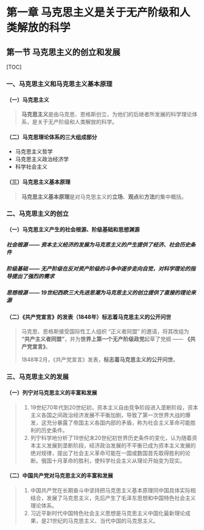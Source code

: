 # 第一章 马克思主义是关于无产阶级和人类解放的科学

## 第一节 马克思主义的创立和发展

[TOC]

### 一、马克思主义和马克思主义基本原理

#### （一）马克思主义

> **马克思主义**是由马克思、恩格斯创立，为他们的后继者所发展的科学理论体系，是关于无产阶级和人类解放的科学。



#### （二）马克思理论体系的三大组成部分

- 马克思主义哲学
- 马克思主义政治经济学
- 科学社会主义



#### （三）马克思主义基本原理

> **马克思主义基本原理**是对马克思主义的**立场**、**观点**和**方法**的集中概括。



### 二、马克思主义的创立

#### （一）马克思主义产生的社会根源、阶级基础和思想渊源

##### 社会根源 —— 资本主义经济的发展为马克思主义的产生提供了经济、社会历史条件

> 

##### 阶级基础 —— 无产阶级在反对资产阶级的斗争中逐步走向自觉，对科学理论的指导提出了强烈的需求



##### 思想根源 —— 19世纪西欧三大先进思潮为马克思主义的创立提供了直接的理论来源



#### （二）《共产党宣言》的发表（1848年）标志着马克思主义的公开问世

> 马克思、恩格斯接受国际性工人组织 “正义者同盟” 的邀请，将其改组为 **“共产主义者同盟”**，并为**世界上第一个无产阶级政党**起草了党纲 —— **《共产党宣言》**。
>
> 1848年2月，《共产党宣言》发表，**标志着马克思主义的公开问世**。



### 三、马克思主义的发展

#### （一）列宁对马克思主义的丰富和发展

> 1. 19世纪70年代到20世纪初，资本主义自由竞争阶段进入垄断阶段，资本主义各国之间政治经济发展不平衡加剧，导致了第一次世界大战的爆发，这充分暴露了帝国主义各国内部的矛盾，称为社会主义革命可能胜利的历史条件。
> 2. 列宁科学地分析了19世纪末20世纪初世界历史条件的变化，认为随着资本主义发展到垄断阶段，经济政治发展的不平衡已成为资本主义发展的绝对规律，提出了社会主义革命可能在一国或数国首先取得胜利的论断。俄国十月革命的胜利，使科学社会主义从理论开始变为现实。



#### （二）中国共产党对马克思主义的丰富和发展

> 1. 中国共产党在长期奋斗中坚持把马克思主义基本原理同中国具体实际相结合，发展了马克思主义，先后产生了毛泽东思想和中国特色社会主义理论体系。
> 2. 习近平新时代中国特色社会主义思想是马克思主义中国化最新理论成果，是21世纪的马克思主义、当代中国的马克思主义。

